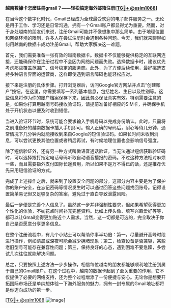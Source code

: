 **越南數據卡怎麽註冊gmail？——轻松搞定海外邮箱注册[[TG💪+ @esim1088](https://t.me/s/esim1088)]**

在当今这个数字化时代，Gmail已经成为全球最受欢迎的电子邮件服务之一。无论是用于工作、学习还是日常沟通，拥有一个Gmail账户都显得尤为重要。然而，对于身处越南的朋友们来说，注册Gmail可能并不像想象中那么简单。由于地理位置和网络环境的限制，许多人在尝试注册时会遇到各种问题。今天，我们就来聊聊如何用越南的数据卡成功注册Gmail，帮助大家解决这一难题。

首先，我们需要准备一张有效的越南数据卡。数据卡不仅能够提供稳定的互联网连接，还能确保你在注册过程中不会因为网络问题而失败。选择数据卡时，建议优先考虑那些覆盖范围广、信号稳定的服务商。此外，为了方便后续使用，最好挑选支持多种语言界面的运营商，这样即使遇到语言障碍也能轻松应对。

接下来是注册的具体步骤。打开浏览器后，访问Google官方网站并点击“创建账户”按钮。在这里，你需要填写一系列基本信息，包括姓名、生日以及性别等。这些信息将作为你的账户档案保存下来，因此务必保证真实有效。特别需要注意的是，如果你打算用越南号码接收验证码，请提前准备好相应的SIM卡，并确保手机处于开机状态以便及时收到短信。

当进入验证环节时，系统可能会要求输入手机号码以完成身份确认。此时，只需将之前准备好的越南数据卡插入手机即可。输入正确的号码后，耐心等待几分钟，通常情况下几分钟内就能接收到来自Google的短信验证码。如果长时间未收到消息，可以尝试更换其他位置或者稍后再试，有时候地理位置也会影响信号强度。

除了短信验证外，还有另一种方式叫做语音通话验证。当无法通过短信获取验证码时，可以选择拨打指定电话号码听取自动语音播报的密码。不过这种方法相对麻烦一些，而且需要额外支付国际长途费用，所以如果不是万不得已的话，还是推荐优先采用短信验证的方式。

完成了上述操作之后，就来到了设置安全问题的部分。这部分内容主要是为了保护你的账户安全，在忘记密码等情况发生时可以通过回答这些问题找回账号。记得设置简单易记但又足够复杂的答案，避免过于直白导致泄露风险。

最后一步便是完善个人信息了。虽然这一步并非强制性要求，但如果希望获得更加个性化的体验，不妨花点时间补充完整资料。比如上传头像、填写兴趣爱好等等，都可以让Gmail变得更加贴近个人需求。当然，这一切都是可选的，完全取决于你自己是否愿意分享更多信息。

在整个注册流程中，有几个小贴士可以帮助你事半功倍：第一，尽量避开高峰时段进行操作，例如清晨或深夜可能会减少拥堵现象；第二，检查设备是否兼容，某些老旧型号可能存在兼容性问题；第三，保持良好的心态，遇到困难不要急躁，多尝试几次往往就能解决问题。

总之，只要按照上述方法一步步操作，相信每位越南的朋友都能够顺利地注册到属于自己的Gmail账户。在这个过程中，越南的数据卡起到了至关重要的作用，它不仅提供了必要的网络支持，还为整个过程增添了一份便捷与安心。无论你是想要开拓国际市场还是单纯想体验一下海外服务的魅力，拥有一封专属的Gmail地址都将是你迈向成功的第一步。

[[TG💪+ @esim1088](https://t.me/s/esim1088) ![Image](https://i.postimg.cc/4NQfJmqS/Snipaste-2025-05-13-00-14-12.png)]